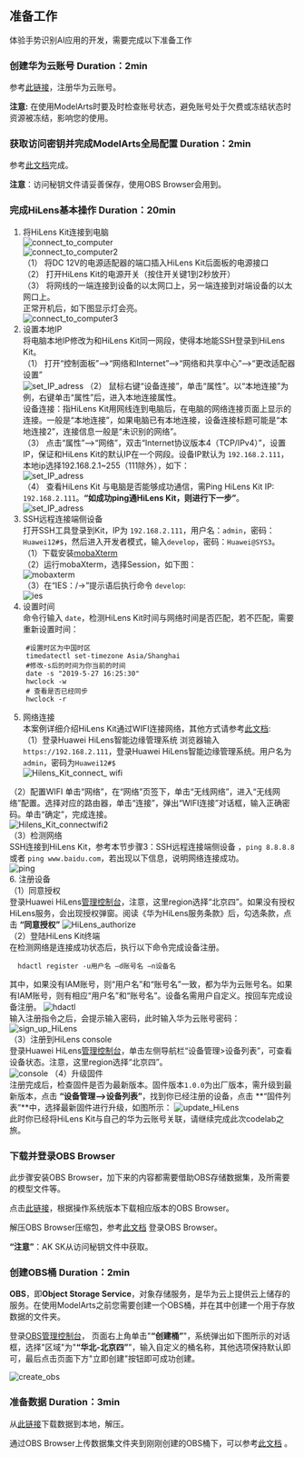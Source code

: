 
## 准备工作

体验手势识别AI应用的开发，需要完成以下准备工作

### 创建华为云账号   Duration：2min

参考[此链接](https://support.huaweicloud.com/prepare-modelarts/modelarts_08_0001.html)，注册华为云账号。

 **注意:** 在使用ModelArts时要及时检查账号状态，避免账号处于欠费或冻结状态时资源被冻结，影响您的使用。 

### 获取访问密钥并完成ModelArts全局配置   Duration：2min

参考[此文档](https://support.huaweicloud.com/prepare-modelarts/modelarts_08_0002.html)完成。

**注意**：访问秘钥文件请妥善保存，使用OBS Browser会用到。


### 完成HiLens基本操作   Duration：20min
1.	将HiLens Kit连接到电脑  
![connect_to_computer](./img/connect_to_computer.png)  
![connect_to_computer2](./img/connect_to_computer2.PNG)  
（1）	将DC 12V的电源适配器的端口插入HiLens Kit后面板的电源接口  
（2）	打开HiLens Kit的电源开关（按住开关键1到2秒放开）  
（3）	将网线的一端连接到设备的以太网口上，另一端连接到对端设备的以太网口上。  
正常开机后，如下图显示灯会亮。  
![connect_to_computer3](./img/connect_to_computer3.png) 
2. 设置本地IP  
将电脑本地IP修改为和HiLens Kit同一网段，使得本地能SSH登录到HiLens Kit。  
（1）	打开“控制面板”—>“网络和Internet”—>“网络和共享中心”—>“更改适配器设置”  
![set_IP_adress](./img/set_IP_adress.png)
（2）	鼠标右键“设备连接”，单击“属性”。以“本地连接”为例，右键单击“属性”后，进入本地连接属性。  
设备连接：指HiLens Kit用网线连到电脑后，在电脑的网络连接页面上显示的连接。一般是“本地连接”，如果电脑已有本地连接，设备连接标题可能是“本地连接2”，连接信息一般是“未识别的网络”。  
（3）	点击“属性”—>“网络”，双击“Internet协议版本4（TCP/IPv4）”，设置IP，保证和HiLens Kit的默认IP在一个网段。设备IP默认为 ``192.168.2.111``，本地ip选择192.168.2.1~255（111除外），如下：  
![set_IP_adress](./img/set_IP_adress2.png)  
（4）	查看HiLens Kit 与电脑是否能够成功通信，需Ping HiLens Kit IP: ``192.168.2.111``。**“如成功ping通HiLens Kit，则进行下一步”**。  
![set_IP_adress](./img/ping_hilens_kit_ip.png) 
3. SSH远程连接端侧设备  
打开SSH工具登录到Kit，IP为 ``192.168.2.111``，用户名：``admin``，密码：``Huawei12#$``，然后进入开发者模式，输入``develop``，密码：``Huawei@SYS3``。  
（1）下载安装[mobaXterm](https://mobaxterm.mobatek.net/download.html)  
（2）运行mobaXterm，选择Session，如下图：  
![mobaxterm](./img/mobaxterm.PNG)  
（3）在“IES：/->”提示语后执行命令 ``develop``:  
![ies](./img/ies.jpg)  
4. 设置时间  
命令行输入 ``date``，检测HiLens Kit时间与网络时间是否匹配，若不匹配，需要重新设置时间：
```    
    #设置时区为中国时区
    timedatectl set-timezone Asia/Shanghai
    #修改-s后的时间为你当前的时间
    date -s "2019-5-27 16:25:30"
    hwclock -w
    # 查看是否已经同步
    hwclock -r
```
5. 网络连接  
本案例详细介绍HiLens Kit通过WIFI连接网络，其他方式请参考[此文档](https://support.huaweicloud.com/usermanual-hilens/hilens_02_0050.html):  
（1）登录Huawei HiLens智能边缘管理系统
浏览器输入``https://192.168.2.111``，登录Huawei HiLens智能边缘管理系统。用户名为``admin``，密码为``Huawei12#$``  
![Hilens_Kit_connect_ wifi](./img/Hilens_Kit_connectwifi.png)

（2）配置WIFI
单击“网络”，在“网络”页签下，单击“无线网络”，进入“无线网络”配置。选择对应的路由器，单击“连接”，弹出“WIFI连接”对话框，输入正确密码。单击“确定”，完成连接。  
![Hilens_Kit_connectwifi2](./img/Hilens_Kit_connectwifi2.png)  
（3）检测网络  
SSH连接到HiLens Kit，参考本节步骤3：SSH远程连接端侧设备 ，```ping 8.8.8.8``` 或者 ```ping www.baidu.com```，若出现以下信息，说明网络连接成功。  
![ping](./img/ping.png)  
6. 注册设备  
（1）同意授权  
登录Huawei HiLens[管理控制台](https://console.huaweicloud.com/hilens/)，注意，这里region选择“北京四”。如果没有授权HiLens服务，会出现授权弹窗。阅读《华为HiLens服务条款》后，勾选条款，点击 **“同意授权”**
![HiLens_authorize](./img/HiLens_authorize.PNG)  
（2）登陆HiLens Kit终端  
在检测网络是连接成功状态后，执行以下命令完成设备注册。
```
  hdactl register -u用户名 –d账号名 –n设备名
```
   其中，如果没有IAM账号，则“用户名”和“账号名”一致，都为华为云账号名。如果有IAM账号，则有相应“用户名”和“账号名”。设备名需用户自定义。按回车完成设备注册。
![hdactl](./img/hdactl.png)  
  输入注册指令之后，会提示输入密码，此时输入华为云账号密码：
![sign_up_HiLens](./img/sign_up_HiLens.PNG)  
（3）注册到HiLens console  
登录Huawei HiLens[管理控制台](https://console.huaweicloud.com/hilens/)，单击左侧导航栏“设备管理>设备列表”，可查看设备状态。注意，这里region选择“北京四”。  
![console](./img/console.png)
（4）升级固件  
注册完成后，检查固件是否为最新版本。固件版本``1.0.0``为出厂版本，需升级到最新版本，点击 **“设备管理—>设备列表”**，找到你已经注册的设备，点击 **“固件列表”**中，选择最新固件进行升级，如图所示：
 ![update_HiLens](./img/update_HiLens.PNG)  
此时你已经将HiLens Kit与自己的华为云账号关联，请继续完成此次codelab之旅。 

### 下载并登录OBS Browser  

此步骤安装OBS Browser，加下来的内容都需要借助OBS存储数据集，及所需要的模型文件等。

点击[此链接]( https://support.huaweicloud.com/clientogw-obs/zh-cn_topic_0045829056.html )，根据操作系统版本下载相应版本的OBS Browser。

解压OBS Browser压缩包，参考[此文档](https://support.huaweicloud.com/clientogw-obs/zh-cn_topic_0045829058.html) 登录OBS Browser。

**“注意”**：AK SK从访问秘钥文件中获取。

### 创建OBS桶   Duration：2min

**OBS**，即**Object Storage Service**，对象存储服务，是华为云上提供云上储存的服务。在使用ModelArts之前您需要创建一个OBS桶，并在其中创建一个用于存放数据的文件夹。 

登录[OBS管理控制台](https://storage.huaweicloud.com/obs/#/obs/manager/buckets)， 页面右上角单击"**“创建桶”**"，系统弹出如下图所示的对话框，选择"区域"为"**“华北-北京四”**"，输入自定义的桶名称，其他选项保持默认即可，最后点击页面下方"立即创建"按钮即可成功创建。 

![create_obs](./img/create_obs.png)

### 准备数据   Duration：3min

从[此链接](https://modelarts-labs.obs.cn-north-1.myhuaweicloud.com/codelab/gesture/gesture-data.tar.gz)下载数据到本地，解压。

通过OBS Browser上传数据集文件夹到刚刚创建的OBS桶下，可以参考[此文档](https://support.huaweicloud.com/qs-obs/obs_qs_0002.html) 。
